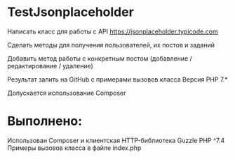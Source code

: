 # TestJsonplaceholder

Написать класс для работы с API https://jsonplaceholder.typicode.com

Сделать методы для получения пользователей, их постов и заданий

Добавить метод работы с конкретным постом (добавление / редактирование / удаление)

Результат залить на GitHub с примерами вызовов класса
Версия PHP 7.*

Допускается использование Composer

# Выполнено:

Использован Composer и клиентская HTTP-библиотека Guzzle
PHP ^7.4
Примеры вызовов класса в файле index.php
